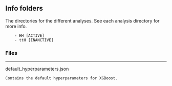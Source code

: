 ## Info folders

The directories for the different analyses. See each analysis directory for more info.

```
    - HH [ACTIVE]
    - ttH [INANCTIVE]
```

### Files

---
default_hyperparameters.json
```
Contains the default hyperparameters for XGBoost.
```





